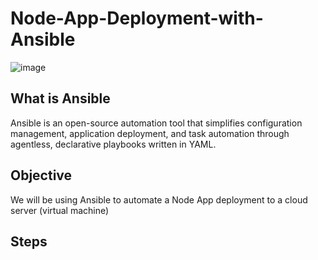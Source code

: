 # Node-App-Deployment-with-Ansible

![image](https://github.com/kenchuks44/Node-App-Deployment-with-Ansible/assets/88329191/1284b067-1993-4390-b679-c1b145f8ff3f)

## What is Ansible
Ansible is an open-source automation tool that simplifies configuration management, application deployment, and task automation through agentless, declarative playbooks written in YAML.

## Objective
We will be using Ansible to automate a Node App deployment to a cloud server (virtual machine)

## Steps

